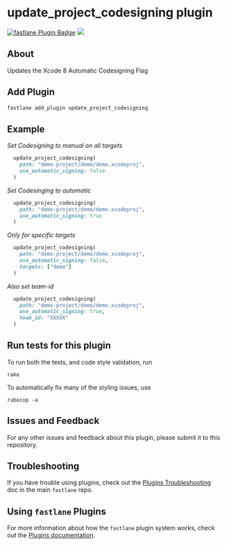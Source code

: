 # update_project_codesigning plugin

[![fastlane Plugin Badge](https://rawcdn.githack.com/fastlane/fastlane/master/fastlane/assets/plugin-badge.svg)](https://rubygems.org/gems/fastlane-plugin-update_project_codesigning)
![](http://ruby-gem-downloads-badge.herokuapp.com/fastlane-plugin-update_project_codesigning)

## About

Updates the Xcode 8 Automatic Codesigning Flag



## Add Plugin

```bash
fastlane add_plugin update_project_codesigning
```


## Example

*Set Codesigning to manual on all targets*

```ruby
  update_project_codesigning(
    path: "demo-project/demo/demo.xcodeproj",
    use_automatic_signing: false
  )
```

*Set Codesinging to automatic*


```ruby
  update_project_codesigning(
    path: "demo-project/demo/demo.xcodeproj",
    use_automatic_signing: true
  )
```

*Only for specific targets*

```ruby
  update_project_codesigning(
    path: "demo-project/demo/demo.xcodeproj",
    use_automatic_signing: false,
    targets: ["demo"]
  )
```

*Also set team-id*

```ruby
  update_project_codesigning(
    path: "demo-project/demo/demo.xcodeproj",
    use_automatic_signing: true,
    team_id: "XXXXX"
  )
```


## Run tests for this plugin

To run both the tests, and code style validation, run

```
rake
```

To automatically fix many of the styling issues, use 
```
rubocop -a
```

## Issues and Feedback

For any other issues and feedback about this plugin, please submit it to this repository.

## Troubleshooting

If you have trouble using plugins, check out the [Plugins Troubleshooting](https://github.com/fastlane/fastlane/blob/master/fastlane/docs/PluginsTroubleshooting.md) doc in the main `fastlane` repo.

## Using `fastlane` Plugins

For more information about how the `fastlane` plugin system works, check out the [Plugins documentation](https://github.com/fastlane/fastlane/blob/master/fastlane/docs/Plugins.md).

